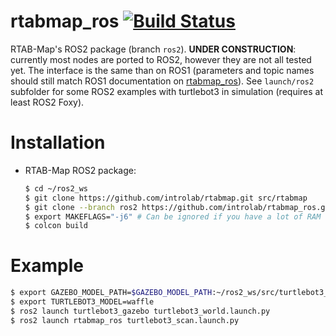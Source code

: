 rtabmap_ros [![Build Status](https://travis-ci.com/introlab/rtabmap_ros.svg?branch=ros2)](https://travis-ci.com/introlab/rtabmap_ros)
===========

RTAB-Map's ROS2 package (branch `ros2`). **UNDER CONSTRUCTION**: currently most nodes are ported to ROS2, however they are not all tested yet. The interface is the same than on ROS1 (parameters and topic names should still match ROS1 documentation on [rtabmap_ros](http://wiki.ros.org/rtabmap_ros)). See `launch/ros2` subfolder for some ROS2 examples with turtlebot3 in simulation (requires at least ROS2 Foxy).

# Installation 

* RTAB-Map ROS2 package:
    ```bash
    $ cd ~/ros2_ws
    $ git clone https://github.com/introlab/rtabmap.git src/rtabmap
    $ git clone --branch ros2 https://github.com/introlab/rtabmap_ros.git src/rtabmap_ros
    $ export MAKEFLAGS="-j6" # Can be ignored if you have a lot of RAM
    $ colcon build 
    ```

# Example
```bash
$ export GAZEBO_MODEL_PATH=$GAZEBO_MODEL_PATH:~/ros2_ws/src/turtlebot3_simulations/turtlebot3_gazebo/models
$ export TURTLEBOT3_MODEL=waffle
$ ros2 launch turtlebot3_gazebo turtlebot3_world.launch.py
$ ros2 launch rtabmap_ros turtlebot3_scan.launch.py
```

